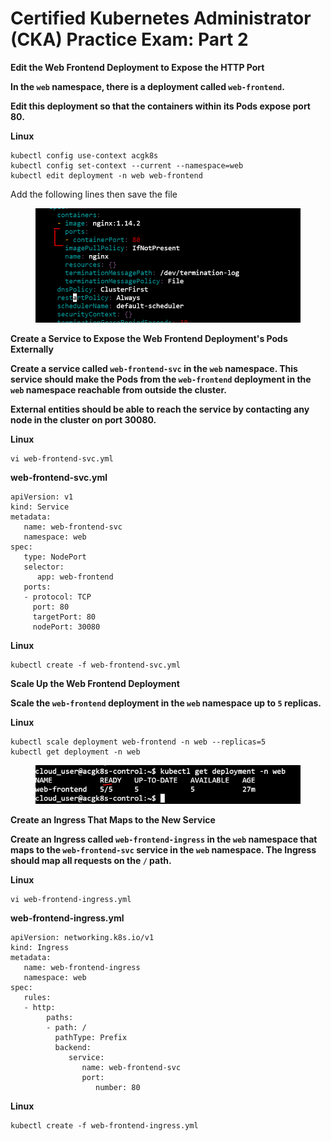 # Certified Kubernetes Administrator (CKA) Practice Exam: Part 2

**Edit the Web Frontend Deployment to Expose the HTTP Port**

**In the `web` namespace, there is a deployment called `web-frontend`.**

**Edit this deployment so that the containers within its Pods expose port 80.**



**Linux**

```
kubectl config use-context acgk8s
kubectl config set-context --current --namespace=web
kubectl edit deployment -n web web-frontend
```

Add the following lines then save the file

<figure><img src="../../../.gitbook/assets/image (3) (5).png" alt=""><figcaption></figcaption></figure>



**Create a Service to Expose the Web Frontend Deployment's Pods Externally**

**Create a service called `web-frontend-svc` in the `web` namespace. This service should make the Pods from the `web-frontend` deployment in the `web` namespace reachable from outside the cluster.**

**External entities should be able to reach the service by contacting any node in the cluster on port 30080.**

**Linux**

```
vi web-frontend-svc.yml
```

**web-frontend-svc.yml**

```
apiVersion: v1
kind: Service
metadata:
   name: web-frontend-svc
   namespace: web
spec:
   type: NodePort
   selector:
      app: web-frontend
   ports:
   - protocol: TCP
     port: 80
     targetPort: 80
     nodePort: 30080
```



**Linux**

```
kubectl create -f web-frontend-svc.yml
```

**Scale Up the Web Frontend Deployment**

**Scale the `web-frontend` deployment in the `web` namespace up to `5` replicas.**

**Linux**

```
kubectl scale deployment web-frontend -n web --replicas=5
kubectl get deployment -n web
```

<figure><img src="../../../.gitbook/assets/image (10).png" alt=""><figcaption></figcaption></figure>



**Create an Ingress That Maps to the New Service**

**Create an Ingress called `web-frontend-ingress` in the `web` namespace that maps to the `web-frontend-svc` service in the `web` namespace. The Ingress should map all requests on the `/` path.**



**Linux**

```
vi web-frontend-ingress.yml
```

**web-frontend-ingress.yml**

```
apiVersion: networking.k8s.io/v1
kind: Ingress
metadata:
   name: web-frontend-ingress
   namespace: web
spec:
   rules:
   - http:
        paths:
        - path: /
          pathType: Prefix
          backend:
             service:
                name: web-frontend-svc
                port:
                   number: 80
```



**Linux**

```
kubectl create -f web-frontend-ingress.yml
```



